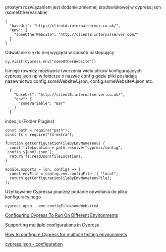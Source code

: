 prostym rozwiązaniem jest dodanie zmiennej środowiskowej w cypress.json (someOtherVariable)

    {
      "baseUrl": "http://clientA.internalserver.co.uk/",
      "env": {
        "someOtherWebsite": "http://clientB.internalserver.com/"
      }
    }

Odwołanie się do niej wygląda w sposób następujący

    cy.visit(Cypress.env("someOtherWebsite"))
    
Istnieje również możliwość tworzenia wielu plików konfigurujących cypress.json np w folderze o nazwie config gdzie pliki posiadają nazewnictwo config.someWebsiteA.json, config.someWebsiteA.json etc.


      {
        "baseUrl": "http://clientB.internalserver.co.uk/",
        "env": {
          "someVariable": "Bar"
        }
      } 

index.js (Folder Plugins)

    const path = require("path");
    const fs = require("fs-extra");

    function getConfigurationFileByEnvName(env) {
      const fileLocation = path.resolve("cypress/config", `config.${env}.json`);
      return fs.readJson(fileLocation);
    }

    module.exports = (on, config) => {  
      const envFile = config.env.configFile || "local";
      return getConfigurationFileByEnvName(envFile);
    };


Użytkowanie Cypressa poprzez podanie odwołania do pliku konfiguracyjnego

    cypress open --env configFile=someWebsiteA

[Configuring Cypress To Run On Different Environments](https://ahmed-alsaab.medium.com/configuring-cypress-to-run-on-different-environments-7ae323bb3c86)

[Supporting multiple configurations in Cypress](https://yer.ac/blog/2020/02/07/supporting-multiple-configurations-in-cypress/)

[How to configure Cypress for multiple testing environments](https://www.bornfight.com/blog/how-to-configure-cypress-for-multiple-testing-environments/)

[cypress.json - configuration](https://docs.cypress.io/guides/references/configuration#cypress-json)
